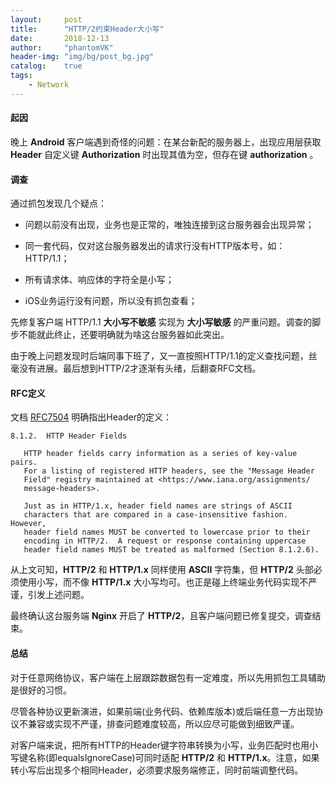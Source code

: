 ```yaml
---
layout:     post
title:      "HTTP/2约束Header大小写"
date:       2018-12-13
author:     "phantomVK"
header-img: "img/bg/post_bg.jpg"
catalog:    true
tags:
    - Network
---
```


#### 起因

晚上 __Android__ 客户端遇到奇怪的问题：在某台新配的服务器上，出现应用层获取 __Header__ 自定义键 __Authorization__ 时出现其值为空，但存在键 __authorization__ 。

#### 调查

通过抓包发现几个疑点：

- 问题以前没有出现，业务也是正常的，唯独连接到这台服务器会出现异常；

- 同一套代码，仅对这台服务器发出的请求行没有HTTP版本号，如：HTTP/1.1；
- 所有请求体、响应体的字符全是小写；
- iOS业务运行没有问题，所以没有抓包查看；

先修复客户端 HTTP/1.1 __大小写不敏感__ 实现为 __大小写敏感__ 的严重问题。调查的脚步不能就此终止，还要明确就为啥这台服务器如此突出。

由于晚上问题发现时后端同事下班了，又一直按照HTTP/1.1的定义查找问题，丝毫没有进展。最后想到HTTP/2才逐渐有头绪，后翻查RFC文档。

#### RFC定义

文档 [RFC7504](https://tools.ietf.org/html/rfc7540#section-8.1.2) 明确指出Header的定义：

```
8.1.2.  HTTP Header Fields

   HTTP header fields carry information as a series of key-value pairs.
   For a listing of registered HTTP headers, see the "Message Header
   Field" registry maintained at <https://www.iana.org/assignments/
   message-headers>.

   Just as in HTTP/1.x, header field names are strings of ASCII
   characters that are compared in a case-insensitive fashion.  However,
   header field names MUST be converted to lowercase prior to their
   encoding in HTTP/2.  A request or response containing uppercase
   header field names MUST be treated as malformed (Section 8.1.2.6).
```

从上文可知，__HTTP/2__ 和 __HTTP/1.x__ 同样使用 __ASCII__ 字符集，但 __HTTP/2__ 头部必须使用小写，而不像 __HTTP/1.x__ 大小写均可。也正是碰上终端业务代码实现不严谨，引发上述问题。

最终确认这台服务端 __Nginx__ 开启了 __HTTP/2__，且客户端问题已修复提交，调查结束。

#### 总结

对于任意网络协议，客户端在上层跟踪数据包有一定难度，所以先用抓包工具辅助是很好的习惯。

尽管各种协议更新演进，如果前端(业务代码、依赖库版本)或后端任意一方出现协议不兼容或实现不严谨，排查问题难度较高，所以应尽可能做到细致严谨。

对客户端来说，把所有HTTP的Header键字符串转换为小写，业务匹配时也用小写键名称(即equalsIgnoreCase)可同时适配 __HTTP/2__ 和 __HTTP/1.x__。注意，如果转小写后出现多个相同Header，必须要求服务端修正，同时前端调整代码。

